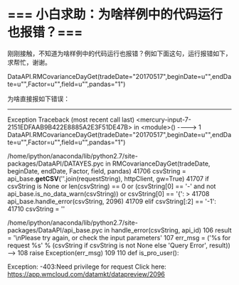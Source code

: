 # === 小白求助：为啥样例中的代码运行也报错？===

刚刚接触，不知道为啥样例中的代码运行也报错？例如下面这句，运行报错如下，求帮忙，谢谢。

DataAPI.RMCovarianceDayGet(tradeDate="20170517",beginDate=u"",endDate=u"",Factor=u"",field=u"",pandas="1") 

为啥直接报如下错误：

---------------------------------------------------------------------------
Exception                                 Traceback (most recent call last)
&lt;mercury-input-7-2151EDFAAB9B422E8885A2E3F51DE47B&gt; in &lt;module&gt;()
----&gt; 1 DataAPI.RMCovarianceDayGet(tradeDate="20170517",beginDate=u"",endDate=u"",Factor=u"",field=u"",pandas="1")

/home/ipython/anaconda/lib/python2.7/site-packages/DataAPI/DATAYES.pyc in RMCovarianceDayGet(tradeDate, beginDate, endDate, Factor, field, pandas)
  41706         csvString = api_base.__getCSV__(''.join(requestString), httpClient, gw=True)
  41707         if csvString is None or len(csvString) == 0 or (csvString[0] == '-' and not api_base.is_no_data_warn(csvString)) or csvString[0] == '{':
&gt; 41708             api_base.handle_error(csvString, 2096)
  41709         elif csvString[:2] == '-1':
  41710             csvString = ''

/home/ipython/anaconda/lib/python2.7/site-packages/DataAPI/api_base.pyc in handle_error(csvString, api_id)
    106         result = '\nPlease try again, or check the input parameters'
    107     err_msg = ('%s for request %s' % (csvString if csvString is not None else 'Query Error', result))
--&gt; 108     raise Exception(err_msg)
    109 
    110 def is_pro_user():

Exception: -403:Need privilege for request 
Click here: https://app.wmcloud.com/datamkt/datapreview/2096